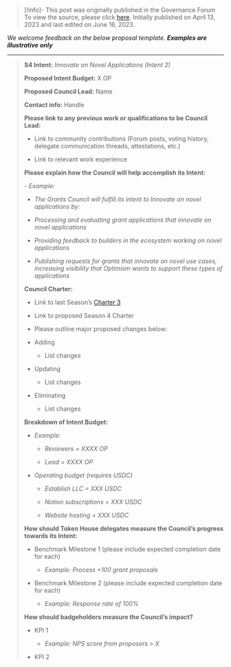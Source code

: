 > [!info]- This post was originally published in the Governance Forum
> To view the source, please click [here](https://gov.optimism.io/t/council-intent-budget-proposal-template/5885). Initially published on April 13, 2023 and last edited on June 16, 2023.

<span class="notvisible"></span>
_We welcome feedback on the below proposal template. **Examples are illustrative only**_

---

> **S4 Intent:** _Innovate on Novel Applications (Intent 2)_
> 
> **Proposed Intent Budget:** X OP
> 
> **Proposed Council Lead:** Name
> 
> **Contact info:** Handle
> 
> **Please link to any previous work or qualifications to be Council Lead:**
> 
> - Link to community contributions (Forum posts, voting history, delegate communication threads, attestations, etc.)
>     
> - Link to relevant work experience
>     
> 
> **Please explain how the Council will help accomplish its Intent:**
> 
> _- Example:_
> 
> - _The Grants Council will fulfill its intent to Innovate on novel applications by:_
>     
> - _Processing and evaluating grant applications that innovate on novel applications_
>     
> - _Providing feedback to builders in the ecosystem working on novel applications_
>     
> - _Publishing requests for grants that innovate on novel use cases, increasing visibility that Optimism wants to support these types of applications_
>     
> 
> **Council Charter:**
> 
> - Link to last Season’s [Charter 3](https://gov.optimism.io/t/special-voting-cycle-9a-grants-council/4198)
>     
> - Link to proposed Season 4 Charter
>     
> - Please outline major proposed changes below:
>     
> - Adding
>     
>     - List changes
> - Updating
>     
>     - List changes
> - Eliminating
>     
>     - List changes
> 
> **Breakdown of Intent Budget:**
> 
> - _Example:_
>     
>     - _Reviewers = XXXX OP_
>         
>     - _Lead = XXXX OP_
>         
> - _Operating budget (requires USDC)_
>     
>     - _Establish LLC = XXX USDC_
>         
>     - _Notion subscriptions = XXX USDC_
>         
>     - _Website hosting = XXX USDC_
>         
> 
> **How should Token House delegates measure the Council’s progress towards its Intent:**
> 
> - Benchmark Milestone 1 (please include expected completion date for each)
>     
>     - _Example: Process +100 grant proposals_
> - Benchmark Milestone 2 (please include expected completion date for each)
>     
>     - _Example: Response rate of 100%_
> 
> **How should badgeholders measure the Council’s impact?**
> 
> - KPI 1
>     
>     - _Example: NPS score from proposers > X_
> - KPI 2
